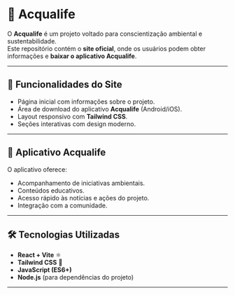 # 🌊 Acqualife

O **Acqualife** é um projeto voltado para conscientização ambiental e sustentabilidade.  
Este repositório contém o **site oficial**, onde os usuários podem obter informações e **baixar o aplicativo Acqualife**.

---

## 📌 Funcionalidades do Site
- Página inicial com informações sobre o projeto.
- Área de download do aplicativo **Acqualife** (Android/iOS).
- Layout responsivo com **Tailwind CSS**.
- Seções interativas com design moderno.

---

## 📱 Aplicativo Acqualife
O aplicativo oferece:
- Acompanhamento de iniciativas ambientais.
- Conteúdos educativos.
- Acesso rápido às notícias e ações do projeto.
- Integração com a comunidade.


---

## 🛠️ Tecnologias Utilizadas
- **React + Vite** ⚛️
- **Tailwind CSS** 🎨
- **JavaScript (ES6+)**
- **Node.js** (para dependências do projeto)

---


